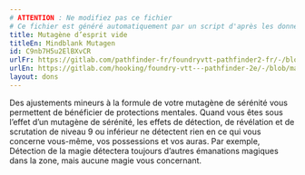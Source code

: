 ```yaml
---
# ATTENTION : Ne modifiez pas ce fichier
# Ce fichier est généré automatiquement par un script d'après les données du module Foundry VTT officiel et de sa traduction
title: Mutagène d’esprit vide
titleEn: Mindblank Mutagen
id: C9nb7H5u2ElBXvCR
urlFr: https://gitlab.com/pathfinder-fr/foundryvtt-pathfinder2-fr/-/blob/master/data/feats/C9nb7H5u2ElBXvCR.htm
urlEn: https://gitlab.com/hooking/foundry-vtt---pathfinder-2e/-/blob/master/packs/data/feats.db/mindblank-mutagen.json
layout: dons
---
```

Des ajustements mineurs à la formule de votre mutagène de sérénité vous permettent de bénéficier de protections mentales. Quand vous êtes sous l’effet d’un mutagène de sérénité, les effets de détection, de révélation et de scrutation de niveau 9 ou inférieur ne détectent rien en ce qui vous concerne vous-même, vos possessions et vos auras. Par exemple, Détection de la magie détectera toujours d’autres émanations magiques dans la zone, mais aucune magie vous concernant.
